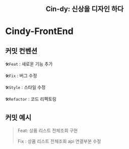 <div align="center">
    <h2>Cin-dy: 신상을 디자인 하다 </h2>
</div>

# Cindy-FrontEnd

## 커밋 컨벤션
`🛠️Feat` : 새로운 기능 추가

`🛠️Fix` : 버그 수정

`🛠️Style` : 스타일 수정

`🛠️Refactor` : 코드 리펙토링


## 커밋 예시
> Feat: 상품 리스트 전체조회 구현
> 
> Fix : 상품 리스트 전체조회 api 연결부분 수정
